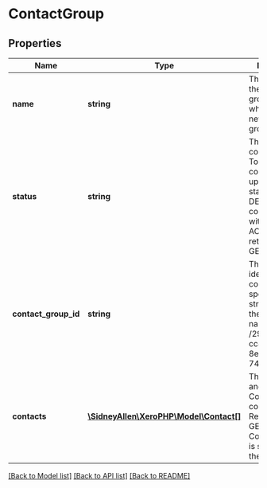 # ContactGroup

## Properties
Name | Type | Description | Notes
------------ | ------------- | ------------- | -------------
**name** | **string** | The Name of the contact group. Required when creating a new contact  group | [optional] 
**status** | **string** | The Status of a contact group. To delete a contact group update the status to DELETED. Only contact groups with a status of ACTIVE are returned on GETs. | [optional] 
**contact_group_id** | **string** | The Xero identifier for an contact group – specified as a string following the endpoint name. e.g. /297c2dc5-cc47-4afd-8ec8-74990b8761e9 | [optional] 
**contacts** | [**\SidneyAllen\XeroPHP\Model\Contact[]**](Contact.md) | The ContactID and Name of Contacts in a contact group. Returned on GETs when the ContactGroupID is supplied in the URL. | [optional] 

[[Back to Model list]](../README.md#documentation-for-models) [[Back to API list]](../README.md#documentation-for-api-endpoints) [[Back to README]](../README.md)


